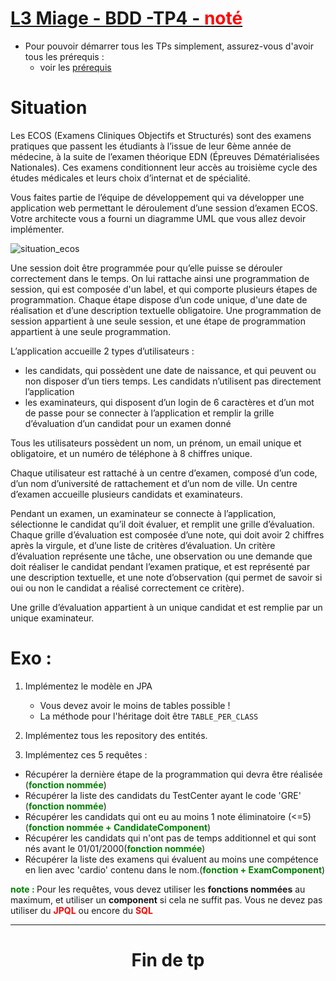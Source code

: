 # <u>L3 Miage - BDD -TP4 - <b style="color:red">noté</b></u>

* Pour pouvoir démarrer tous les TPs simplement, assurez-vous d'avoir tous les prérequis :
    * voir les [prérequis](prerequis.md)

# Situation 

Les ECOS (Examens Cliniques Objectifs et Structurés) sont des examens pratiques que passent les étudiants à l’issue de leur 6ème année de médecine, à la suite de l’examen théorique EDN (Épreuves Dématérialisées Nationales). Ces examens conditionnent leur accès au troisième cycle des études médicales et leurs choix d’internat et de spécialité.

Vous faites partie de l’équipe de développement qui va développer une application web permettant le déroulement d’une session d’examen ECOS. Votre architecte vous a fourni un diagramme UML que vous allez devoir implémenter.

![situation_ecos](doc/situation.png)

Une session doit être programmée pour qu’elle puisse se dérouler correctement dans le temps. On lui rattache ainsi une programmation de session, qui est composée d'un label, et qui comporte plusieurs étapes de programmation. Chaque étape dispose d’un code unique, d'une date de réalisation et d’une description textuelle obligatoire. Une programmation de session appartient à une seule session, et une étape de programmation appartient à une seule programmation.

L’application accueille 2 types d’utilisateurs :
-	les candidats, qui possèdent une date de naissance, et qui peuvent ou non disposer d’un tiers temps. Les candidats n’utilisent pas directement l’application
-	les examinateurs, qui disposent d’un login de 6 caractères et d’un mot de passe pour se connecter à l’application et remplir la grille d’évaluation d’un candidat pour un examen donné

Tous les utilisateurs possèdent un nom, un prénom, un email unique et obligatoire, et un numéro de téléphone à 8 chiffres unique.

Chaque utilisateur est rattaché à un centre d’examen, composé d’un code, d’un nom d’université de rattachement et d’un nom de ville. Un centre d’examen accueille plusieurs candidats et examinateurs.


Pendant un examen, un examinateur se connecte à l’application, sélectionne le candidat qu’il doit évaluer, et remplit une grille d’évaluation. Chaque grille d’évaluation est composée d’une note, qui doit avoir 2 chiffres après la virgule, et d’une liste de critères d’évaluation. Un critère d’évaluation représente une tâche, une observation ou une demande que doit réaliser le candidat pendant l’examen pratique, et est représenté par une description textuelle, et une note d’observation (qui permet de savoir si oui ou non le candidat a réalisé correctement ce critère).

Une grille d’évaluation appartient à un unique candidat et est remplie par un unique examinateur.


# Exo :

1. Implémentez le modèle en JPA
    * Vous devez avoir le moins de tables possible !
    * La méthode pour l'héritage doit être `TABLE_PER_CLASS`


2. Implémentez tous les repository des entités.


3. Implémentez ces 5 requêtes :
  * Récupérer la dernière étape de la programmation qui devra être réalisée (<b style="color:green">fonction nommée</b>)
  * Récupérer la liste des candidats du TestCenter ayant le code 'GRE' (<b style="color:green">fonction nommée</b>)
  * Récupérer les candidats qui ont eu au moins 1 note éliminatoire (<=5) (<b style="color:green">fonction nommée + CandidateComponent</b>)
  * Récupérer les candidats qui n'ont pas de temps additionnel et qui sont nés avant le 01/01/2000(<b style="color:green">fonction nommée</b>)
  * Récupérer la liste des examens qui évaluent au moins une compétence en lien avec 'cardio' contenu dans le nom.(<b style="color:green">fonction + ExamComponent</b>)

<b style="color:green">note : </b> Pour les requêtes, vous devez utiliser les **fonctions nommées** au maximum, et utiliser un **component** si cela ne suffit pas. Vous ne devez pas utiliser du <b style="color:red">JPQL</b> ou encore du <b style="color:red">SQL</b>

---

# <div style="text-align: center;">Fin de tp</div>